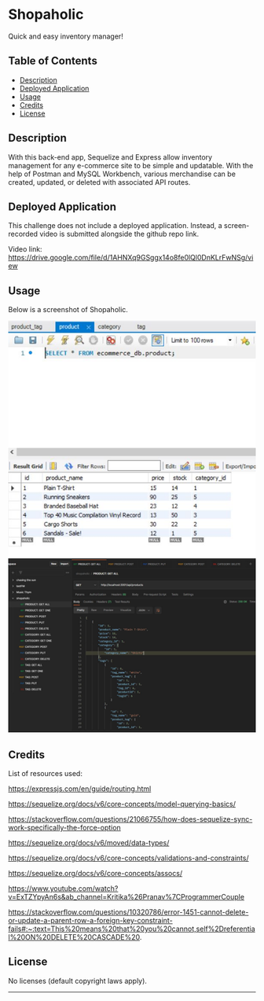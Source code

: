 # Shopaholic
Quick and easy inventory manager!

## Table of Contents

- [Description](#description)
- [Deployed Application](#deployed-application)
- [Usage](#usage)
- [Credits](#credits)
- [License](#license)

## Description

With this back-end app, Sequelize and Express allow inventory management for any e-commerce site to be simple and updatable. With the help of Postman and MySQL Workbench, various merchandise can be created, updated, or deleted with associated API routes.

## Deployed Application

This challenge does not include a deployed application. Instead, a screen-recorded video is submitted alongside the github repo link.

Video link: https://drive.google.com/file/d/1AHNXq9GSggx14o8fe0lQl0DnKLrFwNSg/view

## Usage

Below is a screenshot of Shopaholic.

![Shopaholic screenshot 1](./Develop/assets/images/Shopaholic_screenshot_1.JPG)
![Shopaholic screenshot 2](./Develop/assets/images/Shopaholic_screenshot_2.JPG)

## Credits

List of resources used:

https://expressjs.com/en/guide/routing.html

https://sequelize.org/docs/v6/core-concepts/model-querying-basics/

https://stackoverflow.com/questions/21066755/how-does-sequelize-sync-work-specifically-the-force-option

https://sequelize.org/docs/v6/moved/data-types/

https://sequelize.org/docs/v6/core-concepts/validations-and-constraints/

https://sequelize.org/docs/v6/core-concepts/assocs/

https://www.youtube.com/watch?v=ExTZYpyAn6s&ab_channel=Kritika%26Pranav%7CProgrammerCouple

https://stackoverflow.com/questions/10320786/error-1451-cannot-delete-or-update-a-parent-row-a-foreign-key-constraint-fails#:~:text=This%20means%20that%20you%20cannot,self%2Dreferential%20ON%20DELETE%20CASCADE%20.

## License

No licenses (default copyright laws apply).

---